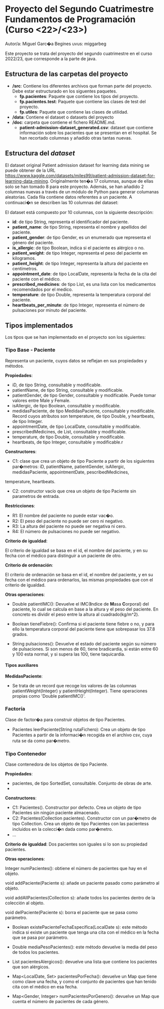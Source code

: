# Proyecto del Segundo Cuatrimestre Fundamentos de Programación (Curso  \<22\>/\<23\>)
Autor/a: Miguel Garc�a Begines   uvus: miggarbeg

Este proyecto se trata del proyecto del segundo cuatrimestre en el curso 2022/23, que corresponde a la parte de java.

## Estructura de las carpetas del proyecto

* **/src**: Contiene los diferentes archivos que forman parte del proyecto. Debe estar estructurado en los siguentes paquetes.
  * **fp.pacientes**: Paquete que contiene los tipos del proyecto.
  * **fp.pacientes.test**: Paquete que contiene las clases de test del proyecto.
  * **fp.utiles**:  Paquete que contiene las clases de utilidad. 
* **/data**: Contiene el dataset o datasets del proyecto
* **/doc**: carpeta que contiene el fichero README.md.
   * **patient-admission-dataset_generated.csv**: dataset que contiene información sobre los pacientes que se presentan en el hospital. Se han recortado columnas y añadido otras tantas nuevas.
    

    
## Estructura del *dataset*

El dataset original Patient admission dataset for learning data mining se puede obtener de la URL https://www.kaggle.com/datasets/miles99/patient-admission-dataset-for-learning-data-mining. Originalmente ten�a 17 columnas, aunque de ellas solo se han tomado 8 para este proyecto. Además, se han añadido 2 columnas nuevas a través de un módulo de Python para generar columanas aleatorias. Cada fila contiene datos referentes a un paciente. A continuaci�n se describen las 10 columnas del dataset:

El dataset está compuesto por 10 columnas, con la siguiente descripción:

* **id**: de tipo String, representa el identificador del paciente.
* **patient_name**: de tipo String, representa el nombre y apellidos del paciente.
* **patient_gender**: de tipo Gender, es un enumerado que representa el género del paciente.
* **is_allergic**: de tipo Boolean, indica si el paciente es alérgico o no.
* **patient_weight**: de tipo Integer, representa el peso del paciente en kilogramos.
* **patient_height**: de tipo Integer, representa la altura del paciente en centímetros.
* **appointment_date**: de tipo LocalDate, representa la fecha de la cita del paciente con el médico.
* **prescribed_medicines**: de tipo List<String>, es una lista con los medicamentos recomendados por el medico.
* **temperature**: de tipo Double, representa la temperatura corporal del paciente.
* **heartbeats_per_minute**: de tipo Integer, representa el número de pulsaciones por minuto del paciente.

## Tipos implementados

Los tipos que se han implementado en el proyecto son los siguientes:

### Tipo Base -	Paciente
Representa un paciente, cuyos datos se reflejan en sus propiedades y métodos.

**Propiedades**:

- iD, de tipo String, consultable y modificable. 
- patientName, de tipo String, consultable y modificable. 
- patientGender, de tipo Gender, consultable y modificable. Puede tomar valores entre Male y Female. 
- isAllergic, de tipo Boolean, consultable y modificable. 
- medidasPaciente, de tipo MedidasPaciente, consultable y modificable. Record cuyos atributos son temperature, de tipo Double, y heartbeats, de tipo Integer.
- appointmentDate, de tipo LocalDate, consultable y modificable.
- prescribedMedicines, de List<String>, consultable y modificable. 
- temperature, de tipo Double, consultable y modificable. 
- heartbeats, de tipo Integer, consultable y modificable.r

**Constructores**: 

- C1: clase que crea un objeto de tipo Paciente a partir de los siguientes par�metros: 
iD, patientName, patientGender, isAllergic, medidasPaciente, appointmentDate, pescribedMedicines,

temperature, heartbeats.
- C2: constructor vacío que crea un objeto de tipo Paciente sin parametros de entrada. 

**Restricciones**:

- R1: El nombre del paciente no puede estar vac�o.
- R2: El peso del paciente no puede ser cero ni negativo.
- R3: La altura del paciente no puede ser negativa ni cero.
- R4: El número de pulsaciones no puede ser negativo.
 
**Criterio de igualdad**:

El criterio de igualdad se basa en el id, el nombre del paciente, y en su fecha con el médico para distinguir a un paciente de otro. 

**Criterio de ordenación**: 

El criterio de ordenación se basa en el id, el nombre del paciente, y en su fecha con el médico para ordenarlos, las mismas propiedades que con el criterio de igualdad. 

**Otras operaciones**:
 
-	Double patientIMC(): Devuelve el IMC(**I**ndice de **M**asa **C**orporal) del paciente, lo cual se calcula en base a la altura y el peso del paciente. En concreto es dividir el peso entre la altura al cuadrado(kg/m^2).

-	Boolean tieneFiebre(): Confirma si el paciente tiene fiebre o no, y para ello la temperatura corporal del paciente tiene que sobrepasar los 37.8 grados.

-	String pulsaciones(): Devuelve el estado del paciente según su número de pulsaciones. Si son menos de 60, tiene bradicardia, si están entre 60 y 100 esta normal, y si supera las 100, tiene taquicardia.

#### Tipos auxiliares

**MedidasPaciente**:
- Se trata de un record que recoge los valores de las columnas patientWeight(Integer) y patientHeight(Integer).
Tiene operaciones propias como 'Double patientIMC()'.

### Factoría

Clase de factor�a para construir objetos de tipo Pacientes.

- Pacientes leerPaciente(String rutaFichero): Crea un objeto de tipo Pacientes a partir de la informaci�n recogida en el archivo csv, cuya ruta se da como par�metro. 


### Tipo Contenedor

Clase contenedora de los objetos de tipo Paciente.

**Propiedades**:

- pacientes, de tipo SortedSet<Paciente>, consultable. Conjunto de obras de arte. 
- 

**Constructores**: 

- C1: Pacientes(). Constructor por defecto. Crea un objeto de tipo Pacientes sin ningún paciente almacenado.
- C2: Pacientes(Collection<Paciente> pacientes). Constructor con un par�metro de tipo Collection<Paciente>. Crea un objeto de tipo Pacientes con las pacientess incluidos en la colecci�n dada como par�metro.
- ...

**Criterio de igualdad**: Dos pacientes son iguales si lo son su propiedad pacientes.

**Otras operaciones**:


Integer numPacientes(): obtiene el número de pacientes que hay en el objeto.

	
void addPaciente(Paciente s): añade un paciente pasado como parámetro al objeto.
	
	
void addAllPacientes(Collection<Paciente> s): añade todos los pacientes dentro de la colección al objeto.

	
void delPaciente(Paciente s): borra el paciente que se pasa como parámetro.
	
 
- Boolean existePacienteFechaEspecifica(LocalDate s): este método indica si existe un paciente que tenga una cita con el médico en la fecha que se pasa por parámetro.

- Double mediaPesoPacientes(): este método devuelve la media del peso de todos los pacientes.

- List<Paciente> pacientesAlergicos(): devuelve una lista que contiene los pacientes que son alérgicos. 

- Map<LocalDate, Set<String>> pacientesPorFecha(): devuelve un Map que tiene como clave una fecha, y como el conjunto de pacientes que han tenido cita con el médico en esa fecha.

- Map<Gender, Integer> numPacientesPorGenero(): devuelve un Map que cuenta el número de pacientes de cada género.
 
